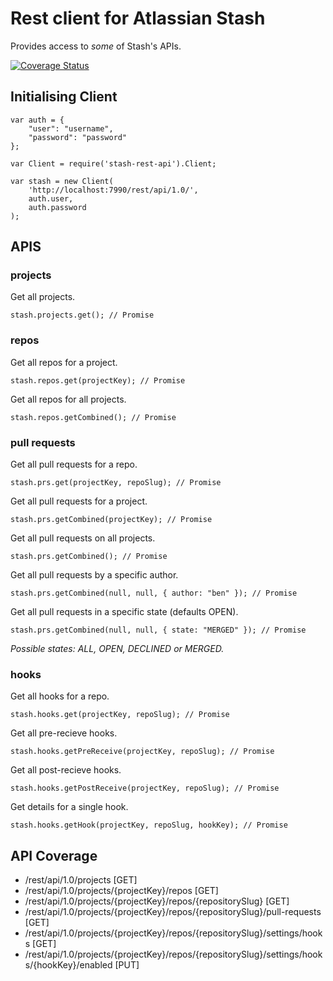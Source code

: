 
# Rest client for Atlassian Stash

Provides access to *some* of Stash's APIs.

[![Coverage Status](https://coveralls.io/repos/markmssd/bitbucket-server-nodejs/badge.svg?branch=master&service=github)](https://coveralls.io/github/markmssd/bitbucket-server-nodejs?branch=master)

## Initialising Client

```
var auth = {
    "user": "username",
    "password": "password"
};

var Client = require('stash-rest-api').Client;

var stash = new Client(
    'http://localhost:7990/rest/api/1.0/',
    auth.user,
    auth.password
);
```

## APIS

### projects

Get all projects.

```
stash.projects.get(); // Promise
```

### repos

Get all repos for a project.

```
stash.repos.get(projectKey); // Promise
```

Get all repos for all projects.

```
stash.repos.getCombined(); // Promise
```

### pull requests

Get all pull requests for a repo.

```
stash.prs.get(projectKey, repoSlug); // Promise
```

Get all pull requests for a project.

```
stash.prs.getCombined(projectKey); // Promise
```

Get all pull requests on all projects.

```
stash.prs.getCombined(); // Promise
```

Get all pull requests by a specific author.

```
stash.prs.getCombined(null, null, { author: "ben" }); // Promise
```

Get all pull requests in a specific state (defaults OPEN).

```
stash.prs.getCombined(null, null, { state: "MERGED" }); // Promise
```

*Possible states: ALL, OPEN, DECLINED or MERGED.*

### hooks

Get all hooks for a repo.

```
stash.hooks.get(projectKey, repoSlug); // Promise
```

Get all pre-recieve hooks.

```
stash.hooks.getPreReceive(projectKey, repoSlug); // Promise
```

Get all post-recieve hooks.

```
stash.hooks.getPostReceive(projectKey, repoSlug); // Promise
```

Get details for a single hook.

```
stash.hooks.getHook(projectKey, repoSlug, hookKey); // Promise
```

## API Coverage

 - /rest/api/1.0/projects [GET]
 - /rest/api/1.0/projects/{projectKey}/repos [GET]
 - /rest/api/1.0/projects/{projectKey}/repos/{repositorySlug} [GET]
 - /rest/api/1.0/projects/{projectKey}/repos/{repositorySlug}/pull-requests [GET]
 - /rest/api/1.0/projects/{projectKey}/repos/{repositorySlug}/settings/hooks [GET]
 - /rest/api/1.0/projects/{projectKey}/repos/{repositorySlug}/settings/hooks/{hookKey}/enabled [PUT]
